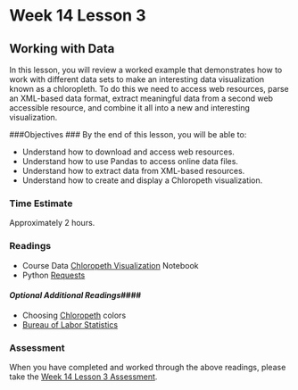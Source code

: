 # Week 14 Lesson 3 #
## Working with Data ##

In this lesson, you will review a worked example that demonstrates how
to work with different data sets to make an interesting data
visualization known as a chloropleth. To do this we need to access web
resources, parse an XML-based data format, extract meaningful data from
a second web accessible resource, and combine it all into a new and
interesting visualization.

###Objectives ###
By the end of this lesson, you will be able to:

- Understand how to download and access web resources.
- Understand how to use Pandas to access online data files.
- Understand how to extract data from XML-based resources.
- Understand how to create and display a Chloropeth visualization.

### Time Estimate ###

Approximately 2 hours.

### Readings ####

- Course Data [Chloropeth Visualization](notebook/dataviz.ipynb) Notebook
- Python [Requests](http://docs.python-requests.org/en/latest/)

#### *Optional Additional Readings*####

- Choosing [Chloropeth](http://colorbrewer2.org/) colors
- [Bureau of Labor Statistics](http://www.bls.gov/lau/#tables)

### Assessment ###

When you have completed and worked through the above readings, please take the [Week 14 Lesson 3 Assessment](https://learn.illinois.edu/mod/quiz/view.php?id=1095641).
